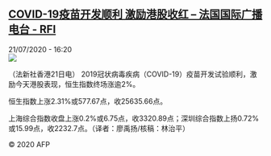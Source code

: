 <!--1595346968000-->
[COVID-19疫苗开发顺利 激励港股收红 – 法国国际广播电台 - RFI](http://www.rfi.fr//cn/contenu/20200721-covid-19%E7%96%AB%E8%8B%97%E5%BC%80%E5%8F%91%E9%A1%BA%E5%88%A9-%E6%BF%80%E5%8A%B1%E6%B8%AF%E8%82%A1%E6%94%B6%E7%BA%A2)
------

<div>21/07/2020 - 16:20</div><img src="https://s.rfi.fr/media/display/02f7d87e-cb65-11ea-a970-005056a98db9/w:310/p:16x9/eco0004b.200721222003.jpg"><div class="t-content__body u-clearfix"><div class="m-interstitial"></div><p>（法新社香港21日电）    2019冠状病毒疾病（COVID-19）疫苗开发试验顺利，激励今天港股表现，恒生指数终场涨逾2%。</p><p>    恒生指数上涨2.31%或577.67点，收25635.66点。</p><p>    上海综合指数收盘上涨0.2%或6.75点，收3320.89点；深圳综合指数上扬0.72%或15.99点，收2232.7点。（译者：廖禹扬/核稿：林治平）</p><p class="t-copyright">© 2020 AFP</p>        </div>
